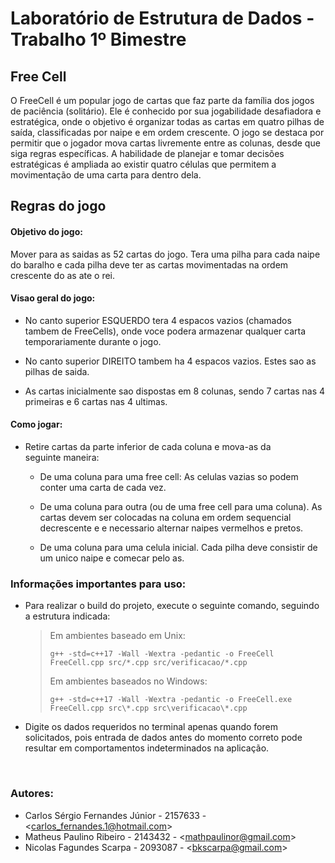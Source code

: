 # Laboratório de Estrutura de Dados - Trabalho 1º Bimestre

## Free Cell
O FreeCell é um popular jogo de cartas que faz parte da família dos jogos de paciência (solitário). Ele é conhecido por sua jogabilidade desafiadora e estratégica, onde o objetivo é organizar todas as cartas em quatro pilhas de saída, classificadas por naipe e em ordem crescente. O jogo se destaca por permitir que o jogador mova cartas livremente entre as colunas, desde que siga regras específicas. A habilidade de planejar e tomar decisões estratégicas é ampliada ao existir quatro células que permitem a movimentação de uma carta para dentro dela.

## Regras do jogo
#### Objetivo do jogo:
 Mover para as saidas as 52 cartas do jogo. Tera uma pilha para cada naipe do baralho e cada pilha deve ter as cartas movimentadas na ordem crescente do as ate o rei.

#### Visao geral do jogo:
* No canto superior ESQUERDO tera 4 espacos vazios (chamados tambem de FreeCells), onde voce podera armazenar qualquer carta temporariamente durante o jogo.
                                                                    
* No canto superior DIREITO tambem ha 4 espacos vazios. Estes sao as pilhas de saida.                                                    

* As cartas inicialmente sao dispostas em 8 colunas, sendo 7 cartas nas 4 primeiras e 6 cartas nas 4 ultimas.
                                                                    
#### Como jogar:                                                          
* Retire cartas da parte inferior de cada coluna e mova-as da        
seguinte maneira:                                                    
                                                                    
    * De uma coluna para uma free cell: As celulas vazias so podem conter uma carta de cada vez.                                        

    * De uma coluna para outra (ou de uma free cell para uma coluna). As cartas devem ser colocadas na coluna em ordem sequencial decrescente e e necessario alternar naipes vermelhos e pretos.       
                                                                    
    * De uma coluna para uma celula inicial. Cada pilha deve consistir de um unico naipe e comecar pelo as.                                 



### Informações importantes para uso:
- Para realizar o build do projeto, execute o seguinte comando, seguindo a estrutura indicada:
    > Em ambientes baseado em Unix:
    >
    >```g++ -std=c++17 -Wall -Wextra -pedantic -o FreeCell FreeCell.cpp src/*.cpp src/verificacao/*.cpp```
    > 
    > Em ambientes baseados no Windows:
    >
    >```g++ -std=c++17 -Wall -Wextra -pedantic -o FreeCell.exe FreeCell.cpp src\*.cpp src\verificacao\*.cpp```
- Digite os dados requeridos no terminal apenas quando forem solicitados, pois entrada de dados antes do momento correto pode resultar em comportamentos indeterminados na aplicação.

&nbsp;
### Autores:
- Carlos Sérgio Fernandes Júnior - 2157633 - <[carlos_fernandes.1@hotmail.com](https://github.com/Carlost65)>
- Matheus Paulino Ribeiro - 2143432 - <[mathpaulinor@gmail.com](https://github.com/Matheus2237)>
- Nicolas Fagundes Scarpa - 2093087 - <[bkscarpa@gmail.com](https://github.com/nicuis)>
